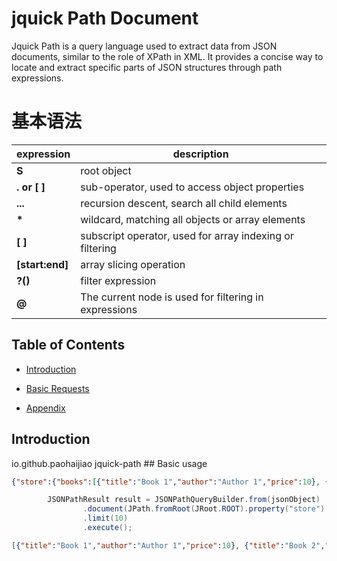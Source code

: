 # jquick Path Document
Jquick Path is a query language used to extract data from JSON documents, similar to the role of XPath in XML.
It provides a concise way to locate and extract specific parts of JSON structures through path expressions.
# 基本语法
| expression      | description                                    |
|-----------------|------------------------------------------------|
| **S**           | root object                                    |
| **. or [ ]**    | sub-operator, used to access object properties |
| **...**         | recursion descent, search all child elements                                   |
| **\***          |  wildcard, matching all objects or array elements                                |
| **[ ]**         | subscript operator, used for array indexing or filtering                                |
| **[start:end]** | array slicing operation                                         |
| **?()**         | filter expression                                       |
| **@**           | The current node is used for filtering in expressions                                  |
## Table of Contents
- [Introduction](#introduction)
- [Basic Requests](#basic-requests)
    
- [Appendix](#appendix)
## Introduction
<dependency>
    <groupId>io.github.paohaijiao</groupId>
     <artifactId>jquick-path</artifactId>
</dependency>
## Basic usage

```json
{"store":{"books":[{"title":"Book 1","author":"Author 1","price":10}, {"title":"Book 2","author":"Author 2","price":15}, {"title":"Book 3","author":"Author 3","price":20}]}}
```
```java
        JSONPathResult result = JSONPathQueryBuilder.from(jsonObject)
                .document(JPath.fromRoot(JRoot.ROOT).property("store").property("books"))
                .limit(10)
                .execute();
```
```json
[{"title":"Book 1","author":"Author 1","price":10}, {"title":"Book 2","author":"Author 2","price":15}, {"title":"Book 3","author":"Author 3","price":20}]
```